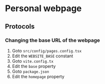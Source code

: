 # Personal webpage

## Protocols

### Changing the base URL of the webpage

1. Goto `src/config/pages.config.tsx`
2. Edit the `WEBSITE_BASE` constant
3. Goto `vite.config.tx`
4. Edit the `base` property
5. Goto `package.json`
6. Edit the `homepage` property
